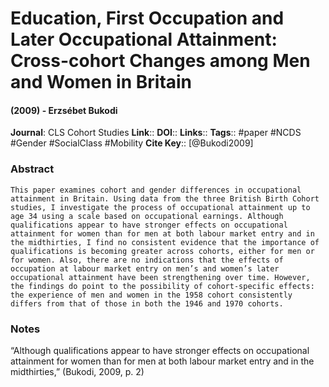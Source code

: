 # Education, First Occupation and Later Occupational Attainment: Cross-cohort Changes among Men and Women in Britain
#### (2009) - Erzsébet Bukodi
**Journal**: CLS Cohort Studies
**Link**:: 
**DOI**:: 
**Links**:: 
**Tags**:: #paper #NCDS #Gender #SocialClass #Mobility 
**Cite Key**:: [@Bukodi2009]

### Abstract

```
This paper examines cohort and gender differences in occupational attainment in Britain. Using data from the three British Birth Cohort studies, I investigate the process of occupational attainment up to age 34 using a scale based on occupational earnings. Although qualifications appear to have stronger effects on occupational attainment for women than for men at both labour market entry and in the midthirties, I find no consistent evidence that the importance of qualifications is becoming greater across cohorts, either for men or for women. Also, there are no indications that the effects of occupation at labour market entry on men’s and women’s later occupational attainment have been strengthening over time. However, the findings do point to the possibility of cohort-specific effects: the experience of men and women in the 1958 cohort consistently differs from that of those in both the 1946 and 1970 cohorts.
```

### Notes

“Although qualifications appear to have stronger effects on occupational attainment for women than for men at both labour market entry and in the midthirties,” (Bukodi, 2009, p. 2)